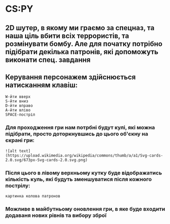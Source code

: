 # CS:PY
## 2D шутер, в якому ми граємо за спецназ, та наша ціль вбити всіх террористів, та розмінувати бомбу. Але для початку потрібно підібрати декілька патронів, які допоможуть виконати спец. завдання

## Керування персонажем здійснюється натисканням клавіш:
	W-йти вверх
	S-йти вниз
	D-йти вправо
	A-йти вліво
	SPACE-постріл
### Для проходження гри нам потрбні будут кулі, які можна підібрати, просто доторкнувшись до цього об'єкну на єкрані гри:
 	![alt text](https://upload.wikimedia.org/wikipedia/commons/thumb/a/a1/Svg-cards-2.0.svg/673px-Svg-cards-2.0.svg.png)
### Після цього в лівому верхньому кутку буде відображатись кількість куль, які будуть зменшуватися після кожного пострілу:
	картинка колова патронов
### Можливе в майбутньому оновлення гри, в яке буде входити додаваня нових рівнів та вибору зброї 
